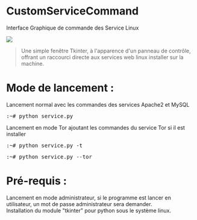# CustomServiceCommand
Interface Graphique de commande des Service Linux

<img src='https://raw.githubusercontent.com/Tracks12/CustomServiceCommand/master/ihm.png' />

> Une simple fenêtre Tkinter, à l'apparence d'un panneau de contrôle, offrant un raccourci directe aux services web linux installer sur la machine.

# Mode de lancement :
Lancement normal avec les commandes des services Apache2 et MySQL
<pre>:~# python service.py</pre>

Lancement en mode Tor ajoutant les commandes du service Tor si il est installer
<pre>:~# python service.py -t</pre>
<pre>:~# python service.py --tor</pre>

# Pré-requis :

Lancement en mode administrateur, si le programme est lancer en utilisateur, un mot de passe administrateur sera demander.
<br /> Installation du module "tkinter" pour python sous le système linux.
